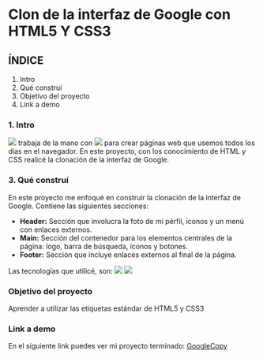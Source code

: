 # Clon de la interfaz de Google con HTML5 Y CSS3

## ÍNDICE
1. Intro
2. Qué construí
3. Objetivo del proyecto
4. Link a demo

### 1. Intro
<img src="https://img.shields.io/badge/HTML5-E34F26?style-for-the-badge&logo-html5&logoColor-white"/> trabaja de la mano con <img src="https://img.shields.io/badge/CSS3-1572B6?style=for-the-badge&logo=css3&logoColor=white"/> para crear páginas web que usemos todos los días en el navegador. En este proyecto, con los conocimiento de HTML y CSS realicé la clonación de la interfaz de Google.

### 3. Qué construí
En este proyecto me enfoqué en construir la clonación de la interfaz de Google.
Contiene las siguientes secciones:

- **Header:** Sección que involucra la foto de mi pérfil, iconos y un menú con enlaces externos.
- **Main:** Sección del contenedor para los elementos centrales de la página: logo, barra de búsqueda, íconos y botones.
- **Footer:** Sección que incluye enlaces externos al final de la página.

Las tecnologías que utilicé, son:
<img src="https://img.shields.io/badge/HTML5-E34F26?style-for-the-badge&logo-html5&logoColor-white"/>
<img src="https://img.shields.io/badge/CSS3-1572B6?style=for-the-badge&logo=css3&logoColor=white"/>

### Objetivo del proyecto
Aprender a utilizar las etiquetas estándar de HTML5 y CSS3

### Link a demo
En el siguiente link puedes ver mi proyecto terminado: [GoogleCopy](#)
